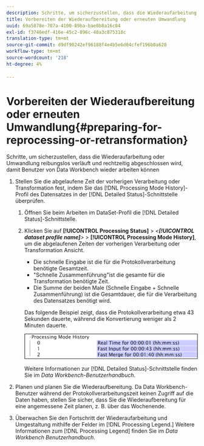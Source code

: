 ```yaml
---
description: Schritte, um sicherzustellen, dass die Wiederaufarbeitung oder Umwandlung reibungslos verläuft und rechtzeitig abgeschlossen wird, damit Benutzer von Data Workbench wieder arbeiten können
title: Vorbereiten der Wiederaufbereitung oder erneuten Umwandlung
uuid: 69a5878e-707a-4100-89ba-bae0b8a16c84
exl-id: f3746edf-416e-45c2-896c-48a3c875318c
translation-type: tm+mt
source-git-commit: d9df90242ef96188f4e4b5e6d04cfef196b0a628
workflow-type: tm+mt
source-wordcount: '218'
ht-degree: 4%

---
```


# Vorbereiten der Wiederaufbereitung oder erneuten Umwandlung{#preparing-for-reprocessing-or-retransformation}

Schritte, um sicherzustellen, dass die Wiederaufarbeitung oder Umwandlung reibungslos verläuft und rechtzeitig abgeschlossen wird, damit Benutzer von Data Workbench wieder arbeiten können

1. Stellen Sie die abgelaufene Zeit der vorherigen Verarbeitung oder Transformation fest, indem Sie das [!DNL Processing Mode History]-Profil des Datensatzes in der [!DNL Detailed Status]-Schnittstelle überprüfen.

   1. Öffnen Sie beim Arbeiten im DataSet-Profil die [!DNL Detailed Status]-Schnittstelle.
   1. Klicken Sie auf **[!UICONTROL Processing Status]** > *&lt;**[!UICONTROL dataset profile name]**>* > **[!UICONTROL Processing Mode History]**, um die abgelaufenen Zeiten der vorherigen Verarbeitung oder Transformation Ansicht.

      * Die schnelle Eingabe ist die für die Protokollverarbeitung benötigte Gesamtzeit.
      * &quot;Schnelle Zusammenführung&quot;ist die gesamte für die Transformation benötigte Zeit.
      * Die Summe der beiden Male (Schnelle Eingabe + Schnelle Zusammenführung) ist die Gesamtdauer, die für die Verarbeitung des Datensatzes benötigt wird.

      Das folgende Beispiel zeigt, dass die Protokollverarbeitung etwa 43 Sekunden dauerte, während die Konvertierung weniger als 2 Minuten dauerte.

      ![](assets/vis_DetailedStatus_ProcessingModeHistory.png)

      Weitere Informationen zur [!DNL Detailed Status]-Schnittstelle finden Sie im *Data Workbench-Benutzerhandbuch*.


1. Planen und planen Sie die Wiederaufbereitung. Da Data Workbench-Benutzer während der Protokollverarbeitungszeit keinen Zugriff auf die Daten haben, stellen Sie sicher, dass Sie die Wiederaufbereitung für eine angemessene Zeit planen, z. B. über das Wochenende.
1. Überwachen Sie den Fortschritt der Wiederaufarbeitung und Umgestaltung mithilfe der Felder im [!DNL Processing Legend.] Weitere Informationen zum [!DNL Processing Legend] finden Sie im *Data Workbench Benutzerhandbuch*.
